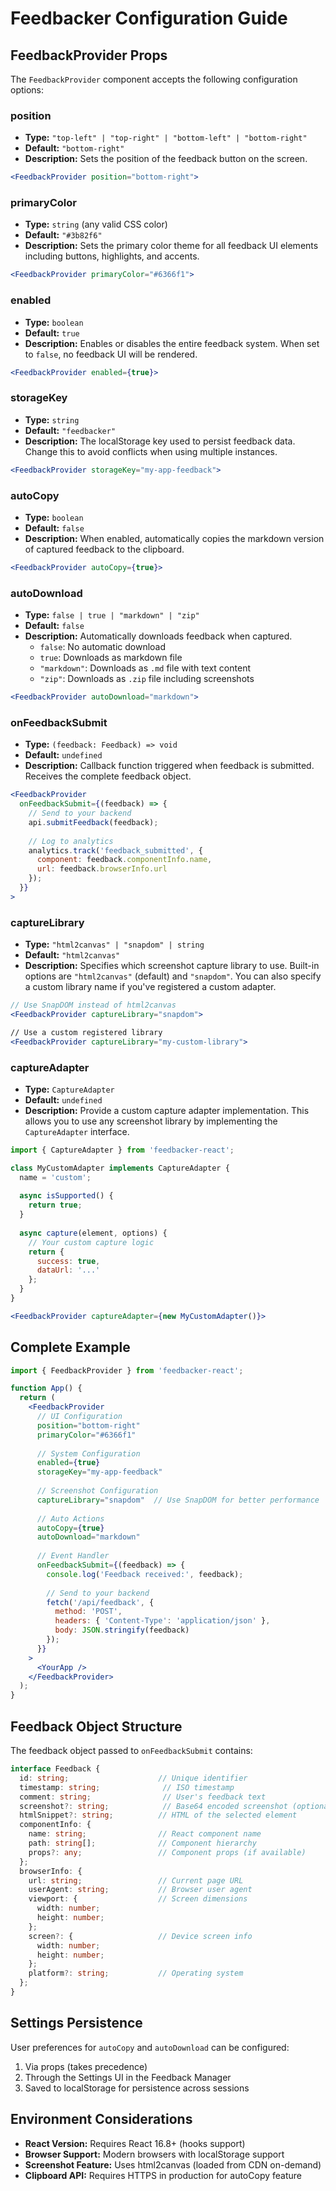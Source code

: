 # Feedbacker Configuration Guide

## FeedbackProvider Props

The `FeedbackProvider` component accepts the following configuration options:

### position
- **Type:** `"top-left" | "top-right" | "bottom-left" | "bottom-right"`
- **Default:** `"bottom-right"`
- **Description:** Sets the position of the feedback button on the screen.

```jsx
<FeedbackProvider position="bottom-right">
```

### primaryColor
- **Type:** `string` (any valid CSS color)
- **Default:** `"#3b82f6"`
- **Description:** Sets the primary color theme for all feedback UI elements including buttons, highlights, and accents.

```jsx
<FeedbackProvider primaryColor="#6366f1">
```

### enabled
- **Type:** `boolean`
- **Default:** `true`
- **Description:** Enables or disables the entire feedback system. When set to `false`, no feedback UI will be rendered.

```jsx
<FeedbackProvider enabled={true}>
```

### storageKey
- **Type:** `string`
- **Default:** `"feedbacker"`
- **Description:** The localStorage key used to persist feedback data. Change this to avoid conflicts when using multiple instances.

```jsx
<FeedbackProvider storageKey="my-app-feedback">
```

### autoCopy
- **Type:** `boolean`
- **Default:** `false`
- **Description:** When enabled, automatically copies the markdown version of captured feedback to the clipboard.

```jsx
<FeedbackProvider autoCopy={true}>
```

### autoDownload
- **Type:** `false | true | "markdown" | "zip"`
- **Default:** `false`
- **Description:** Automatically downloads feedback when captured.
  - `false`: No automatic download
  - `true`: Downloads as markdown file
  - `"markdown"`: Downloads as `.md` file with text content
  - `"zip"`: Downloads as `.zip` file including screenshots

```jsx
<FeedbackProvider autoDownload="markdown">
```

### onFeedbackSubmit
- **Type:** `(feedback: Feedback) => void`
- **Default:** `undefined`
- **Description:** Callback function triggered when feedback is submitted. Receives the complete feedback object.

```jsx
<FeedbackProvider 
  onFeedbackSubmit={(feedback) => {
    // Send to your backend
    api.submitFeedback(feedback);
    
    // Log to analytics
    analytics.track('feedback_submitted', {
      component: feedback.componentInfo.name,
      url: feedback.browserInfo.url
    });
  }}
>
```

### captureLibrary
- **Type:** `"html2canvas" | "snapdom" | string`
- **Default:** `"html2canvas"`
- **Description:** Specifies which screenshot capture library to use. Built-in options are `"html2canvas"` (default) and `"snapdom"`. You can also specify a custom library name if you've registered a custom adapter.

```jsx
// Use SnapDOM instead of html2canvas
<FeedbackProvider captureLibrary="snapdom">

// Use a custom registered library
<FeedbackProvider captureLibrary="my-custom-library">
```

### captureAdapter
- **Type:** `CaptureAdapter`
- **Default:** `undefined`
- **Description:** Provide a custom capture adapter implementation. This allows you to use any screenshot library by implementing the `CaptureAdapter` interface.

```jsx
import { CaptureAdapter } from 'feedbacker-react';

class MyCustomAdapter implements CaptureAdapter {
  name = 'custom';
  
  async isSupported() {
    return true;
  }
  
  async capture(element, options) {
    // Your custom capture logic
    return {
      success: true,
      dataUrl: '...'
    };
  }
}

<FeedbackProvider captureAdapter={new MyCustomAdapter()}>
```

## Complete Example

```jsx
import { FeedbackProvider } from 'feedbacker-react';

function App() {
  return (
    <FeedbackProvider
      // UI Configuration
      position="bottom-right"
      primaryColor="#6366f1"
      
      // System Configuration
      enabled={true}
      storageKey="my-app-feedback"
      
      // Screenshot Configuration
      captureLibrary="snapdom"  // Use SnapDOM for better performance
      
      // Auto Actions
      autoCopy={true}
      autoDownload="markdown"
      
      // Event Handler
      onFeedbackSubmit={(feedback) => {
        console.log('Feedback received:', feedback);
        
        // Send to your backend
        fetch('/api/feedback', {
          method: 'POST',
          headers: { 'Content-Type': 'application/json' },
          body: JSON.stringify(feedback)
        });
      }}
    >
      <YourApp />
    </FeedbackProvider>
  );
}
```

## Feedback Object Structure

The feedback object passed to `onFeedbackSubmit` contains:

```typescript
interface Feedback {
  id: string;                    // Unique identifier
  timestamp: string;              // ISO timestamp
  comment: string;                // User's feedback text
  screenshot?: string;            // Base64 encoded screenshot (optional)
  htmlSnippet?: string;          // HTML of the selected element
  componentInfo: {
    name: string;                // React component name
    path: string[];              // Component hierarchy
    props?: any;                 // Component props (if available)
  };
  browserInfo: {
    url: string;                 // Current page URL
    userAgent: string;           // Browser user agent
    viewport: {                  // Screen dimensions
      width: number;
      height: number;
    };
    screen?: {                   // Device screen info
      width: number;
      height: number;
    };
    platform?: string;           // Operating system
  };
}
```

## Settings Persistence

User preferences for `autoCopy` and `autoDownload` can be configured:
1. Via props (takes precedence)
2. Through the Settings UI in the Feedback Manager
3. Saved to localStorage for persistence across sessions

## Environment Considerations

- **React Version:** Requires React 16.8+ (hooks support)
- **Browser Support:** Modern browsers with localStorage support
- **Screenshot Feature:** Uses html2canvas (loaded from CDN on-demand)
- **Clipboard API:** Requires HTTPS in production for autoCopy feature